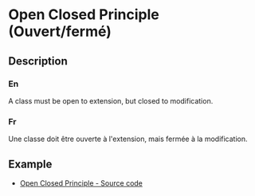 # Open Closed Principle (Ouvert/fermé)


## Description

### En

A class must be open to extension, but closed to modification.

### Fr

Une classe doit être ouverte à l'extension, mais fermée à la modification.


## Example

* [Open Closed Principle - Source code](https://github.com/s-damian/solid-php/tree/master/src/2_open-closed-principle/index.php)
